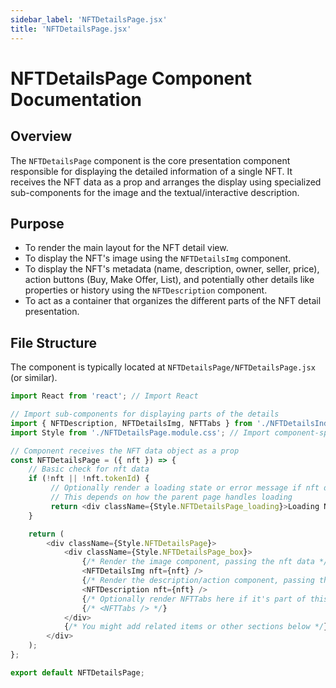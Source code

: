 ```yaml
---
sidebar_label: 'NFTDetailsPage.jsx'
title: 'NFTDetailsPage.jsx'
---
```



# NFTDetailsPage Component Documentation

## Overview

The `NFTDetailsPage` component is the core presentation component responsible for displaying the detailed information of a single NFT. It receives the NFT data as a prop and arranges the display using specialized sub-components for the image and the textual/interactive description.

## Purpose

* To render the main layout for the NFT detail view.
* To display the NFT's image using the `NFTDetailsImg` component.
* To display the NFT's metadata (name, description, owner, seller, price), action buttons (Buy, Make Offer, List), and potentially other details like properties or history using the `NFTDescription` component.
* To act as a container that organizes the different parts of the NFT detail presentation.

## File Structure

The component is typically located at `NFTDetailsPage/NFTDetailsPage.jsx` (or similar).

```javascript title="NFTDetailsPage/NFTDetailsPage.jsx"
import React from 'react'; // Import React

// Import sub-components for displaying parts of the details
import { NFTDescription, NFTDetailsImg, NFTTabs } from './NFTDetailsIndex'; // Assuming NFTTabs might be used here too
import Style from './NFTDetailsPage.module.css'; // Import component-specific styles

// Component receives the NFT data object as a prop
const NFTDetailsPage = ({ nft }) => {
    // Basic check for nft data
    if (!nft || !nft.tokenId) {
         // Optionally render a loading state or error message if nft data is not ready
         // This depends on how the parent page handles loading
         return <div className={Style.NFTDetailsPage_loading}>Loading NFT details...</div>;
    }

    return (
        <div className={Style.NFTDetailsPage}>
            <div className={Style.NFTDetailsPage_box}>
                {/* Render the image component, passing the nft data */}
                <NFTDetailsImg nft={nft} />
                {/* Render the description/action component, passing the nft data */}
                <NFTDescription nft={nft} />
                {/* Optionally render NFTTabs here if it's part of this layout */}
                {/* <NFTTabs /> */}
            </div>
            {/* You might add related items or other sections below */}
        </div>
    );
};

export default NFTDetailsPage;
```